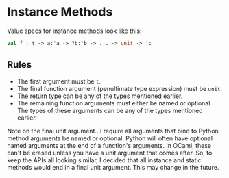 # Instance Methods

Value specs for instance methods look like this:

```ocaml
val f : t -> a:'a -> ?b:'b -> ... -> unit -> 'c
```

## Rules

* The first argument must be `t`.
* The final function argument (penultimate type expression) must be `unit`.
* The return type can be any of the [types](./types.md) mentioned earlier.
* The remaining function arguments must either be named or optional.  The types of these arguments can be any of the types mentioned earlier.

Note on the final unit argument...I require all arguments that bind to Python method arguments be named or optional.  Python will often have optional named arguments at the end of a function's arguments.  In OCaml, these can't be erased unless you have a unit argument that comes after.  So, to keep the APIs all looking similar, I decided that all instance and static methods would end in a final unit argument.  This may change in the future.
